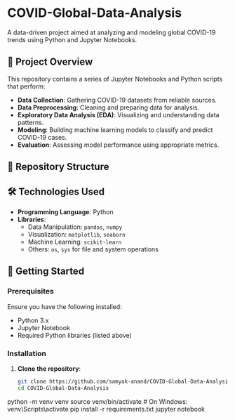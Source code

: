 
# COVID-Global-Data-Analysis

A data-driven project aimed at analyzing and modeling global COVID-19 trends using Python and Jupyter Notebooks.

## 📌 Project Overview

This repository contains a series of Jupyter Notebooks and Python scripts that perform:

- **Data Collection**: Gathering COVID-19 datasets from reliable sources.
- **Data Preprocessing**: Cleaning and preparing data for analysis.
- **Exploratory Data Analysis (EDA)**: Visualizing and understanding data patterns.
- **Modeling**: Building machine learning models to classify and predict COVID-19 cases.
- **Evaluation**: Assessing model performance using appropriate metrics.

## 📁 Repository Structure


## 🛠️ Technologies Used

- **Programming Language**: Python
- **Libraries**:
  - Data Manipulation: `pandas`, `numpy`
  - Visualization: `matplotlib`, `seaborn`
  - Machine Learning: `scikit-learn`
  - Others: `os`, `sys` for file and system operations

## 🚀 Getting Started

### Prerequisites

Ensure you have the following installed:

- Python 3.x
- Jupyter Notebook
- Required Python libraries (listed above)

### Installation

1. **Clone the repository**:

   ```bash
   git clone https://github.com/samyak-anand/COVID-Global-Data-Analysis.git
   cd COVID-Global-Data-Analysis
python -m venv venv
source venv/bin/activate  # On Windows: venv\Scripts\activate
pip install -r requirements.txt
jupyter notebook
